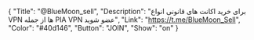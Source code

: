 { "Title": "@BlueMoon_sell", "Description": "برای خرید اکانت های قانونی انواع VPN ها از جمله PIA VPN عضو شوید", "Link": "https://t.me/BlueMoon_Sell", "Color": "#40d146", "Button": "JOIN", "Show": "on" }
